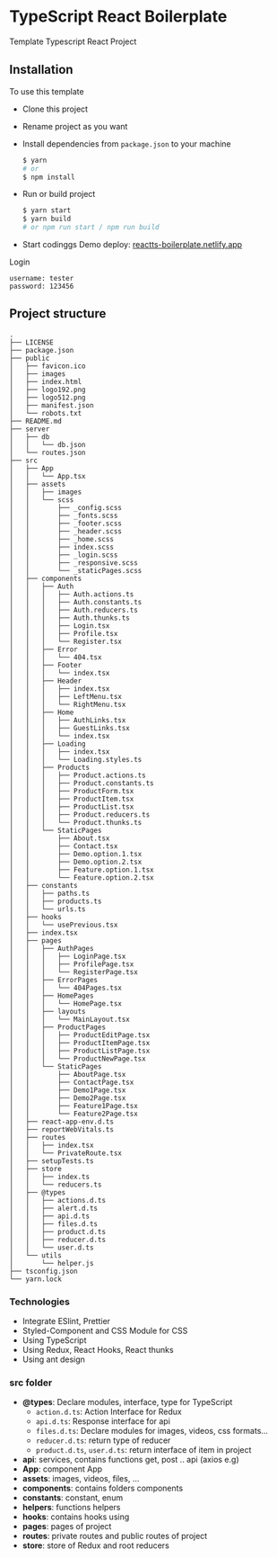# TypeScript React Boilerplate

Template Typescript React Project
## Installation

To use this template
- Clone this project
- Rename project as you want
- Install dependencies from `package.json` to your machine
  
  ```bash
  $ yarn
  # or
  $ npm install
  ```

- Run or build project
  ```bash
  $ yarn start
  $ yarn build
  # or npm run start / npm run build
  ```
- Start codinggs
Demo deploy: [reactts-boilerplate.netlify.app](https://reactts-boilerplate.netlify.app/)

Login
```
username: tester
password: 123456
```

## Project structure

```tree
.
├── LICENSE
├── package.json
├── public
│   ├── favicon.ico
│   ├── images
│   ├── index.html
│   ├── logo192.png
│   ├── logo512.png
│   ├── manifest.json
│   └── robots.txt
├── README.md
├── server
│   ├── db
│   │   └── db.json
│   └── routes.json
├── src
│   ├── App
│   │   └── App.tsx
│   ├── assets
│   │   ├── images
│   │   └── scss
│   │       ├── _config.scss
│   │       ├── _fonts.scss
│   │       ├── _footer.scss
│   │       ├── _header.scss
│   │       ├── _home.scss
│   │       ├── index.scss
│   │       ├── _login.scss
│   │       ├── _responsive.scss
│   │       └── _staticPages.scss
│   ├── components
│   │   ├── Auth
│   │   │   ├── Auth.actions.ts
│   │   │   ├── Auth.constants.ts
│   │   │   ├── Auth.reducers.ts
│   │   │   ├── Auth.thunks.ts
│   │   │   ├── Login.tsx
│   │   │   ├── Profile.tsx
│   │   │   └── Register.tsx
│   │   ├── Error
│   │   │   └── 404.tsx
│   │   ├── Footer
│   │   │   └── index.tsx
│   │   ├── Header
│   │   │   ├── index.tsx
│   │   │   ├── LeftMenu.tsx
│   │   │   └── RightMenu.tsx
│   │   ├── Home
│   │   │   ├── AuthLinks.tsx
│   │   │   ├── GuestLinks.tsx
│   │   │   └── index.tsx
│   │   ├── Loading
│   │   │   ├── index.tsx
│   │   │   └── Loading.styles.ts
│   │   ├── Products
│   │   │   ├── Product.actions.ts
│   │   │   ├── Product.constants.ts
│   │   │   ├── ProductForm.tsx
│   │   │   ├── ProductItem.tsx
│   │   │   ├── ProductList.tsx
│   │   │   ├── Product.reducers.ts
│   │   │   └── Product.thunks.ts
│   │   └── StaticPages
│   │       ├── About.tsx
│   │       ├── Contact.tsx
│   │       ├── Demo.option.1.tsx
│   │       ├── Demo.option.2.tsx
│   │       ├── Feature.option.1.tsx
│   │       └── Feature.option.2.tsx
│   ├── constants
│   │   ├── paths.ts
│   │   ├── products.ts
│   │   └── urls.ts
│   ├── hooks
│   │   └── usePrevious.tsx
│   ├── index.tsx
│   ├── pages
│   │   ├── AuthPages
│   │   │   ├── LoginPage.tsx
│   │   │   ├── ProfilePage.tsx
│   │   │   └── RegisterPage.tsx
│   │   ├── ErrorPages
│   │   │   └── 404Pages.tsx
│   │   ├── HomePages
│   │   │   └── HomePage.tsx
│   │   ├── layouts
│   │   │   └── MainLayout.tsx
│   │   ├── ProductPages
│   │   │   ├── ProductEditPage.tsx
│   │   │   ├── ProductItemPage.tsx
│   │   │   ├── ProductListPage.tsx
│   │   │   └── ProductNewPage.tsx
│   │   └── StaticPages
│   │       ├── AboutPage.tsx
│   │       ├── ContactPage.tsx
│   │       ├── Demo1Page.tsx
│   │       ├── Demo2Page.tsx
│   │       ├── Feature1Page.tsx
│   │       └── Feature2Page.tsx
│   ├── react-app-env.d.ts
│   ├── reportWebVitals.ts
│   ├── routes
│   │   ├── index.tsx
│   │   └── PrivateRoute.tsx
│   ├── setupTests.ts
│   ├── store
│   │   ├── index.ts
│   │   └── reducers.ts
│   ├── @types
│   │   ├── actions.d.ts
│   │   ├── alert.d.ts
│   │   ├── api.d.ts
│   │   ├── files.d.ts
│   │   ├── product.d.ts
│   │   ├── reducer.d.ts
│   │   └── user.d.ts
│   └── utils
│       └── helper.js
├── tsconfig.json
└── yarn.lock

```

### Technologies
  - Integrate ESlint, Prettier
  - Styled-Component and CSS Module for CSS
  - Using TypeScript
  - Using Redux, React Hooks, React thunks
  - Using ant design
  
### src folder
  - **@types**: Declare modules, interface, type for TypeScript
    - `action.d.ts`: Action Interface for Redux
    - `api.d.ts`: Response interface for api
    - `files.d.ts`: Declare modules for images, videos, css formats...
    - `reducer.d.ts`: return type of reducer
    - `product.d.ts`, `user.d.ts`: return interface of item in project
  - **api**: services, contains functions get, post .. api (axios e.g)
  - **App**: component App
  - **assets**: images, videos, files, …
  - **components**: contains folders components
  - **constants**: constant, enum
  - **helpers**: functions helpers
  - **hooks**: contains hooks using
  - **pages**: pages of project
  - **routes**: private routes and public routes of project
  - **store**: store of Redux and root reducers
